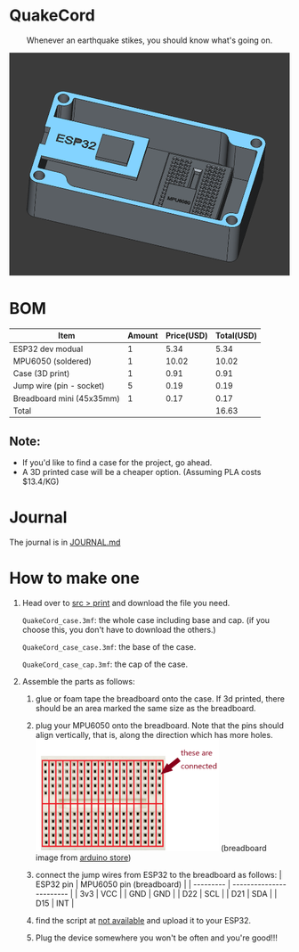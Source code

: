 # QuakeCord
<p align="center">
Whenever an earthquake stikes, you should know what's going on.
</div>
<p align="center">
    <img src="https://raw.githubusercontent.com/KnowScratcher/QuakeCord/refs/heads/main/img/20250531model.png" height="400">
</div>

# BOM
| Item                      | Amount | Price(USD) | Total(USD) |
| ------------------------- | ------ | ---------- | ---------- |
| ESP32 dev modual          | 1      | 5.34       | 5.34       |
| MPU6050 (soldered)        | 1      | 10.02      | 10.02      |
| Case (3D print)           | 1      | 0.91       | 0.91       |
| Jump wire (pin - socket)  | 5      | 0.19       | 0.19       |
| Breadboard mini (45x35mm) | 1      | 0.17       | 0.17       |
| Total                     |        |            | 16.63      |

## Note: 
- If you'd like to find a case for the project, go ahead.
- A 3D printed case will be a cheaper option. (Assuming PLA costs $13.4/KG)

# Journal
The journal is in [JOURNAL.md](JOURNAL.md)

# How to make one
1. Head over to [src > print](https://github.com/KnowScratcher/QuakeCord/tree/main/src/print) and download the file you need.

   `QuakeCord_case.3mf`: the whole case including base and cap. (if you choose this, you don't have to download the others.)
   
   `QuakeCord_case_case.3mf`: the base of the case.
   
   `QuakeCord_case_cap.3mf`: the cap of the case.
   
4. Assemble the parts as follows:
   1. glue or foam tape the breadboard onto the case. If 3d printed, there should be an area marked the same size as the breadboard.
   2. plug your MPU6050 onto the breadboard. Note that the pins should align vertically, that is, along the direction which has more holes.
      <img src="https://raw.githubusercontent.com/KnowScratcher/QuakeCord/refs/heads/main/img/20250531connected.png" alt="what is connected on a breadboard" height="200">
      (breadboard image from [arduino store](https://store.arduino.cc/products/mini-breadboard-white))
      
   4. connect the jump wires from ESP32 to the breadboard as follows:
      | ESP32 pin | MPU6050 pin (breadboard) |
      | --------- | ------------------------ |
      | 3v3       | VCC                      |
      | GND       | GND                      |
      | D22       | SCL                      |
      | D21       | SDA                      |
      | D15       | INT                      |
   5. find the script at [not available](about:blank) and upload it to your ESP32.
   6. Plug the device somewhere you won't be often and you're good!!!
